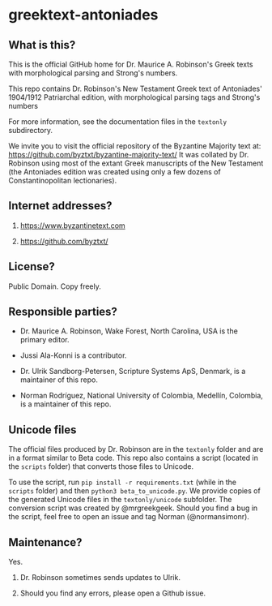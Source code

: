 # greektext-antoniades
## What is this?

This is the official GitHub home for Dr. Maurice A. Robinson's Greek
texts with morphological parsing and Strong's numbers.

This repo contains Dr. Robinson's New Testament Greek text of
Antoniades' 1904/1912 Patriarchal edition, with morphological parsing
tags and Strong's numbers

For more information, see the documentation files in the `textonly`
subdirectory.

We invite you to visit the official repository of the Byzantine
Majority text at: https://github.com/byztxt/byzantine-majority-text/ It was
collated by Dr. Robinson using most of the extant Greek manuscripts of the
New Testament (the Antoniades edition was created using only a few dozens of
Constantinopolitan lectionaries).

## Internet addresses?

1. https://www.byzantinetext.com

2. https://github.com/byztxt/

## License?

Public Domain. Copy freely.

## Responsible parties?

- Dr. Maurice A. Robinson, Wake Forest, North Carolina, USA is the
  primary editor.

- Jussi Ala-Konni is a contributor.

- Dr. Ulrik Sandborg-Petersen, Scripture Systems ApS, Denmark, is a
  maintainer of this repo.
  
- Norman Rodríguez, National University of Colombia, Medellín, Colombia, is a
  maintainer of this repo.

## Unicode files

The official files produced by Dr. Robinson are in the `textonly` folder
and are in a format similar to Beta code. This repo also contains a script
(located in the `scripts` folder) that converts those files to Unicode.

To use the script, run `pip install -r requirements.txt` (while in the `scripts`
folder) and then `python3 beta_to_unicode.py`. We provide copies of the generated
Unicode files in the `textonly/unicode` subfolder. The conversion script was
created by @mrgreekgeek. Should you find a bug in the script, feel free to open
an issue and tag Norman (@normansimonr).

## Maintenance?

Yes.

1. Dr. Robinson sometimes sends updates to Ulrik.

2. Should you find any errors, please open a
Github issue.
